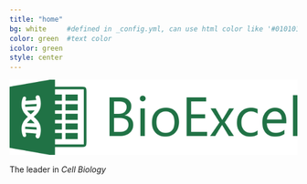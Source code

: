 ```yaml
---
title: "home"
bg: white     #defined in _config.yml, can use html color like '#010101'
color: green  #text color
icolor: green
style: center
---
```


![](img/bioexcel-large.png)

The leader in *Cell Biology*
